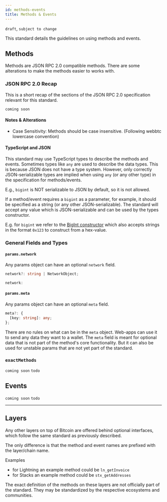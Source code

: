 ```yaml
---
id: methods-events
title: Methods & Events
---
```


`draft`, `subject to change`

This standard details the guidelines on using methods and events.

## Methods

Methods are JSON RPC 2.0 compatible methods.
There are some alterations to make the methods easier to works with.

### JSON RPC 2.0 Recap

This is a short recap of the sections of the JSON RPC 2.0 specification relevant for this standard.

`coming soon`

#### Notes & Alterations

- Case Sensitivity: Methods should be case insensitive. (Following webbtc lowercase convention)

#### TypeScript and JSON

This standard may use TypeScript types to describe the methods and events.
Sometimes types like `any` are used to describe the data types.
This is because JSON does not have a type system.
However, only correctly JSON-serializable types are implied when using `any` (or any other type) in the specification for methods/events.

E.g., `bigint` is NOT serializable to JSON by default, so it is not allowed.

If a method/event requires a `bigint` as a parameter, for example, it should be specified as a string (or any other JSON-serializable).
The standard will accept any value which is JSON-serializable and can be used by the types constructor.

E.g. for `bigint` we refer to the [BigInt constructor](https://developer.mozilla.org/en-US/docs/Web/JavaScript/Reference/Global_Objects/BigInt/BigInt) which also accepts strings in the format `0x123` to construct from a hex-value.

### General Fields and Types

#### `params.network`

Any params object can have an optional `network` field.

```ts
network?: string | NetworkObject;
```

```ts
network:
```

#### `params.meta`

Any params object can have an optional `meta` field.

```ts
meta?: {
  [key: string]: any;
};
```

There are no rules on what can be in the `meta` object. Web-apps can use it to send any data they want to a wallet.
The `meta` field is meant for optional data that is not part of the method's core functionality.
But it can also be used for unstable params that are not yet part of the standard.

### `exactMethods`

`coming soon` `todo`

## Events

`coming soon` `todo`

---

## Layers

Any other layers on top of Bitcoin are offered behind optional interfaces, which follow the same standard as previously described.

The only difference is that the method and event names are prefixed with the layer/chain name.

Examples

- for Lightning an example method could be `ln_getInvoice`
- for Stacks an example method could be `stx_getAddresses`

The exact definition of the methods on these layers are not officially part of the standard. They may be standardized by the respective ecosystems and communities.
